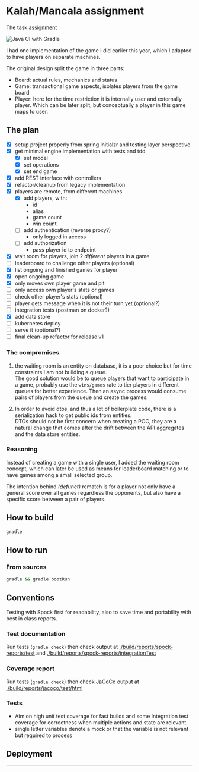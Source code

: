 # Kalah/Mancala assignment 

The task [assignment](./Coding_Challenge.pdf)

![Java CI with Gradle](https://github.com/mashimom/mancala/workflows/Java%20CI%20with%20Gradle/badge.svg?branch=master)

I had one implementation of the game I did earlier this year, which I adapted to have players on separate machines.

The original design split the game in three parts:
- Board: actual rules, mechanics and status
- Game: transactional game aspects, isolates players from the game board
- Player: here for the time restriction it is internally user and externally player. Which can be later split, but conceptually a player in this game maps to user.


## The plan

* [x] setup project properly from spring initialzr and testing layer perspective
* [x] get minimal engine implementation with tests and tdd
    * [x] set model
    * [x] set operations
    * [x] set end game
* [x] add REST interface with controllers
* [x] refactor/cleanup from legacy implementation
* [x] players are remote, from different machines
    + [x] add players, with:
        - id
        - alias
        - game count
        - win count
    + [ ] add authentication (reverse proxy?)
        - only logged in access
    + [ ] add authorization
        - pass player id to endpoint
* [x] wait room for players, join 2 *different* players in a game
* [ ] leaderboard to challenge other players (optional)
* [x] list ongoing and finished games for player
* [x] open ongoing game
* [x] only moves own player game and pit
* [ ] only access own player's stats or games
* [ ] check other player's stats (optional)
* [ ] player gets message when it is not their turn yet (optional?)
* [ ] integration tests (postman on docker?)
* [x] add data store
* [ ] kubernetes deploy
* [ ] serve it (optional?)
* [ ] final clean-up refactor for release v1

### The compromises

1. the waiting room is an entity on database, it is a poor choice but for time constraints I am not building a queue.  
The good solution would be to queue players that want to participate in a game, probably use the `wins/games` rate to tier players in different queues for better experience. Then an async process would consume pairs of players from the queue and create the games.

2. In order to avoid dtos, and thus a lot of boilerplate code, there is a serialization hack to get public ids from entities.  
DTOs should not be first concern when creating a POC, they are a natural change that comes after the drift between the API aggregates and the data store entities.

### Reasoning

Instead of creating a game with a single user, I added the waiting room concept, which can later be used as means for leaderboard matching or to have games among a small selected group.

The intention behind _(defunct)_ rematch is for a player not only have a general score over all games regardless the opponents, but also have a specific score between a pair of players.

## How to build

```bash
gradle 
```
## How to run

### From sources

```bash
gradle && gradle bootRun
```

## Conventions

Testing with Spock first for readability, also to save time and portability with best in class reports.

### Test documentation

Run tests (`gradle check`) then check output at [./build/reports/spock-reports/test](./build/reports/spock-reports/test/index.html) and [./build/reports/spock-reports/integrationTest](./build/reports/spock-reports/integrationTest/index.html)

### Coverage report

Run tests (`gradle check`) then check JaCoCo output at [./build/reports/jacoco/test/html](./build/reports/jacoco/test/html/index.html)
 
### Tests

* Aim on high unit test coverage for fast builds and some Integration test coverage for correctness when multiple actions and state are relevant.
* single letter variables denote a mock or that the variable is not relevant but required to process

## Deployment

---
